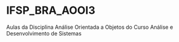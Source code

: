 # IFSP_BRA_AOOI3
Aulas da Disciplina Análise Orientada a Objetos do Curso Análise e Desenvolvimento de Sistemas
